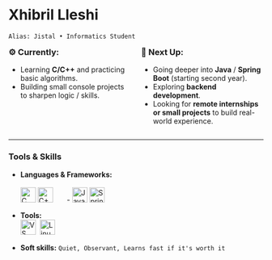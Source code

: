 # Xhibril Lleshi
`Alias: Jistal • Informatics Student`

<div style="display: flex; width: 100%; gap: 20px; align-items: flex-start;">
  
  <div style="flex: 1;">
    <h3 style="margin-top: 0;">⚙️ Currently:</h3>
    <ul>
      <li>Learning <strong>C/C++</strong> and practicing basic algorithms.</li>
      <li>Building small console projects to sharpen logic / skills.</li>
    </ul>
  </div>

  <div style="flex: 1;">
    <h3 style="margin-top: 0;">🧭 Next Up:</h3>
    <ul>
      <li>Going deeper into <strong>Java</strong> / <strong>Spring Boot</strong> (starting second year).</li>
      <li>Exploring <strong>backend development</strong>.</li>
      <li>Looking for <strong>remote internships or small projects</strong> to build real-world experience.</li>
    </ul>
  </div>
</div>

---

### Tools & Skills 
- **Languages & Frameworks:** <br>                                                                           
  <img src="https://cdn.jsdelivr.net/gh/devicons/devicon@latest/icons/c/c-original.svg" height="30" title="C"/>
  <img src="https://cdn.jsdelivr.net/gh/devicons/devicon@latest/icons/cplusplus/cplusplus-original.svg" height="30" title="C++"/> &nbsp; &nbsp; &nbsp; -
  <img src="https://cdn.jsdelivr.net/gh/devicons/devicon@latest/icons/java/java-original.svg" height="30" title="Java"/>
  <img src="https://cdn.jsdelivr.net/gh/devicons/devicon@latest/icons/spring/spring-original.svg" height="30" title="Spring"/>
- **Tools:** <br>
<img src="https://cdn.jsdelivr.net/gh/devicons/devicon@latest/icons/vscode/vscode-original.svg" height="30" title="VS Code"/>&nbsp; 
<img src="https://cdn.jsdelivr.net/gh/devicons/devicon@latest/icons/linux/linux-original.svg" height="30" title="Linux"/>&nbsp;

- **Soft skills:** `Quiet, Observant, Learns fast if it's worth it`

